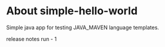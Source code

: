 # About simple-hello-world

Simple java app for testing JAVA_MAVEN language templates.

release notes
run - 1







